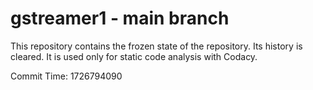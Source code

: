# gstreamer1 - main branch

This repository contains the frozen state of the repository.
Its history is cleared. It is used only for static code
analysis with Codacy.

Commit Time: 1726794090